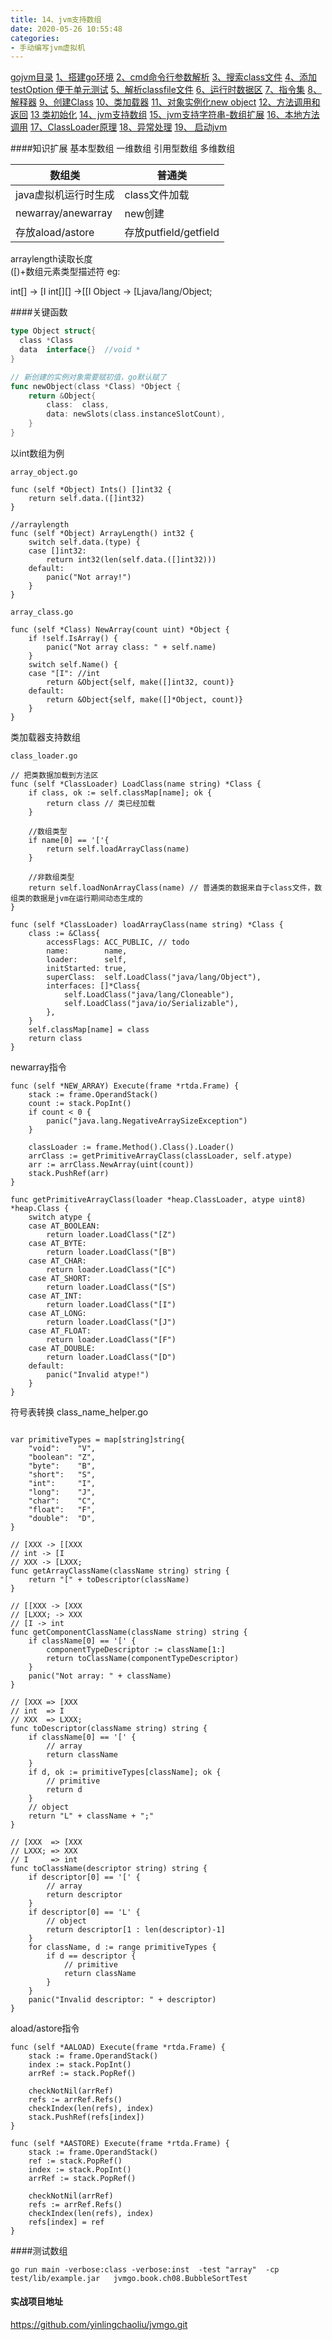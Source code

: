 ```yaml
---
title: 14、jvm支持数组
date: 2020-05-26 10:55:48
categories:
- 手动编写jvm虚拟机
---
```

[gojvm目录](https://www.jianshu.com/p/cb8fe1f365be)
[1、搭建go环境](https://www.jianshu.com/p/9156bc2bbeba)
[2、cmd命令行参数解析](https://www.jianshu.com/p/bea27c053053)
[3、搜索class文件](https://www.jianshu.com/p/e76c793b5981)
[4、添加testOption 便于单元测试](https://www.jianshu.com/p/aec9576f08f8)
[5、解析classfile文件](https://www.jianshu.com/p/97756f2820a8)
[6、运行时数据区](https://www.jianshu.com/p/682b548e24a3)
[7、指令集](https://www.jianshu.com/p/9775be0d790e)
[8、解释器](https://www.jianshu.com/p/e924ac1da848)
[9、创建Class](https://www.jianshu.com/p/072fd852418c)
[10、类加载器](https://www.jianshu.com/p/ba231854662d)
[11、对象实例化new object](https://www.jianshu.com/p/f870bb0959c8)
[12、方法调用和返回](https://www.jianshu.com/p/614cdc94ecd0)
[13 类初始化](https://www.jianshu.com/p/f200ba4aa420)
[14、jvm支持数组](https://www.jianshu.com/p/11ac0e3a92b3)
[15、jvm支持字符串-数组扩展](https://www.jianshu.com/p/d27ab1534f52)
[16、本地方法调用](https://www.jianshu.com/p/8dd487605bf4)
[17、ClassLoader原理](https://www.jianshu.com/p/defba0b8941d)
[18、异常处理](https://www.jianshu.com/p/4b915f356a61)
[19、 启动jvm](https://www.jianshu.com/p/21a65fbba2e7)

####知识扩展
基本型数组  一维数组
引用型数组  多维数组



| 数组类                | 普通类                 |
|--------------------|---------------------|
| java虚拟机运行时生成       | class文件加载           |
| newarray/anewarray | new创建               |
| 存放aload/astore     | 存放putfield/getfield |
                 

arraylength读取长度    
 ([)+数组元素类型描述符   eg:

int[] -> [I 
int[][] ->[[I
Object -> [Ljava/lang/Object;

####关键函数
```go
type Object struct{
  class *Class
  data  interface{}  //void *
}

// 新创建的实例对象需要赋初值，go默认赋了
func newObject(class *Class) *Object {
	return &Object{
		class:  class,
		data: newSlots(class.instanceSlotCount),
	}
}
```

以int数组为例
```
array_object.go

func (self *Object) Ints() []int32 {
	return self.data.([]int32)
}

//arraylength
func (self *Object) ArrayLength() int32 {
	switch self.data.(type) {
	case []int32:
		return int32(len(self.data.([]int32)))
	default:
		panic("Not array!")
	}
}

array_class.go

func (self *Class) NewArray(count uint) *Object {
	if !self.IsArray() {
		panic("Not array class: " + self.name)
	}
	switch self.Name() {
	case "[I": //int
		return &Object{self, make([]int32, count)}
	default:
		return &Object{self, make([]*Object, count)}
	}
}
```

类加载器支持数组
```
class_loader.go

// 把类数据加载到方法区
func (self *ClassLoader) LoadClass(name string) *Class {
	if class, ok := self.classMap[name]; ok {
		return class // 类已经加载
	}

	//数组类型
	if name[0] == '['{
		return self.loadArrayClass(name)
	}

	//非数组类型
	return self.loadNonArrayClass(name) // 普通类的数据来自于class文件，数组类的数据是jvm在运行期间动态生成的
}

func (self *ClassLoader) loadArrayClass(name string) *Class {
	class := &Class{
		accessFlags: ACC_PUBLIC, // todo
		name:        name,
		loader:      self,
		initStarted: true,
		superClass:  self.LoadClass("java/lang/Object"),
		interfaces: []*Class{
			self.LoadClass("java/lang/Cloneable"),
			self.LoadClass("java/io/Serializable"),
		},
	}
	self.classMap[name] = class
	return class
}

```

newarray指令
```
func (self *NEW_ARRAY) Execute(frame *rtda.Frame) {
	stack := frame.OperandStack()
	count := stack.PopInt()
	if count < 0 {
		panic("java.lang.NegativeArraySizeException")
	}

	classLoader := frame.Method().Class().Loader()
	arrClass := getPrimitiveArrayClass(classLoader, self.atype)
	arr := arrClass.NewArray(uint(count))
	stack.PushRef(arr)
}

func getPrimitiveArrayClass(loader *heap.ClassLoader, atype uint8) *heap.Class {
	switch atype {
	case AT_BOOLEAN:
		return loader.LoadClass("[Z")
	case AT_BYTE:
		return loader.LoadClass("[B")
	case AT_CHAR:
		return loader.LoadClass("[C")
	case AT_SHORT:
		return loader.LoadClass("[S")
	case AT_INT:
		return loader.LoadClass("[I")
	case AT_LONG:
		return loader.LoadClass("[J")
	case AT_FLOAT:
		return loader.LoadClass("[F")
	case AT_DOUBLE:
		return loader.LoadClass("[D")
	default:
		panic("Invalid atype!")
	}
}
```

符号表转换
class_name_helper.go
```

var primitiveTypes = map[string]string{
	"void":    "V",
	"boolean": "Z",
	"byte":    "B",
	"short":   "S",
	"int":     "I",
	"long":    "J",
	"char":    "C",
	"float":   "F",
	"double":  "D",
}

// [XXX -> [[XXX
// int -> [I
// XXX -> [LXXX;
func getArrayClassName(className string) string {
	return "[" + toDescriptor(className)
}

// [[XXX -> [XXX
// [LXXX; -> XXX
// [I -> int
func getComponentClassName(className string) string {
	if className[0] == '[' {
		componentTypeDescriptor := className[1:]
		return toClassName(componentTypeDescriptor)
	}
	panic("Not array: " + className)
}

// [XXX => [XXX
// int  => I
// XXX  => LXXX;
func toDescriptor(className string) string {
	if className[0] == '[' {
		// array
		return className
	}
	if d, ok := primitiveTypes[className]; ok {
		// primitive
		return d
	}
	// object
	return "L" + className + ";"
}

// [XXX  => [XXX
// LXXX; => XXX
// I     => int
func toClassName(descriptor string) string {
	if descriptor[0] == '[' {
		// array
		return descriptor
	}
	if descriptor[0] == 'L' {
		// object
		return descriptor[1 : len(descriptor)-1]
	}
	for className, d := range primitiveTypes {
		if d == descriptor {
			// primitive
			return className
		}
	}
	panic("Invalid descriptor: " + descriptor)
}
```

aload/astore指令
```
func (self *AALOAD) Execute(frame *rtda.Frame) {
	stack := frame.OperandStack()
	index := stack.PopInt()
	arrRef := stack.PopRef()

	checkNotNil(arrRef)
	refs := arrRef.Refs()
	checkIndex(len(refs), index)
	stack.PushRef(refs[index])
}

func (self *AASTORE) Execute(frame *rtda.Frame) {
	stack := frame.OperandStack()
	ref := stack.PopRef()
	index := stack.PopInt()
	arrRef := stack.PopRef()

	checkNotNil(arrRef)
	refs := arrRef.Refs()
	checkIndex(len(refs), index)
	refs[index] = ref
}
```

####测试数组
```shell
go run main -verbose:class -verbose:inst  -test "array"  -cp test/lib/example.jar   jvmgo.book.ch08.BubbleSortTest
```



#### 实战项目地址
https://github.com/yinlingchaoliu/jvmgo.git
